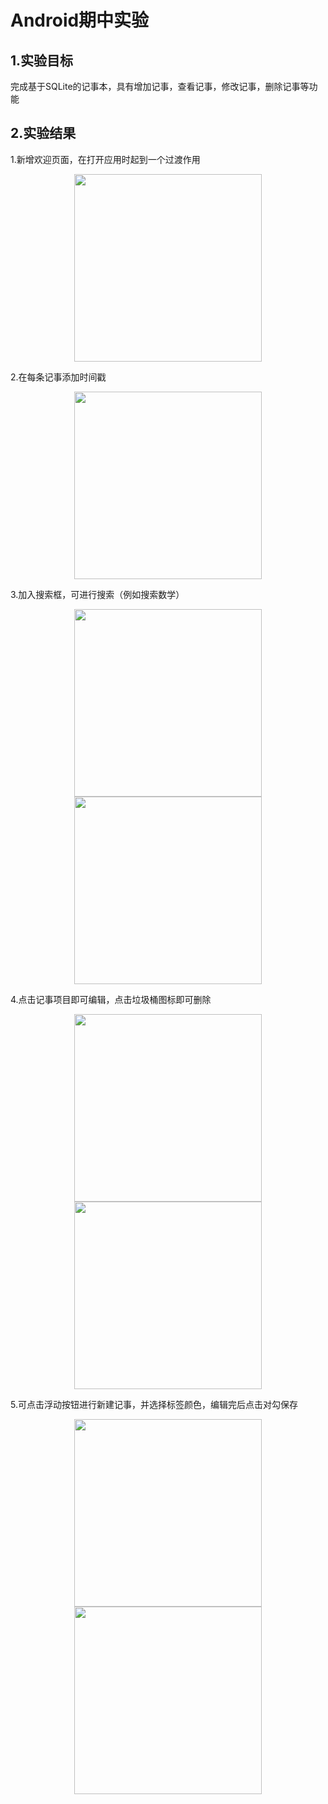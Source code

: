 # Android期中实验

## 1.实验目标

完成基于SQLite的记事本，具有增加记事，查看记事，修改记事，删除记事等功能

## 2.实验结果

1.新增欢迎页面，在打开应用时起到一个过渡作用

<div align="center">
<img src="E:\Typora文档\Andorid截图\期中实验\1.png" width="300"/>
</div>

2.在每条记事添加时间戳

<div align="center">
<img src="E:\Typora文档\Andorid截图\期中实验\3.png" width="300"/>
</div>

3.加入搜索框，可进行搜索（例如搜索数学）

<div align="center">
<img src="E:\Typora文档\Andorid截图\期中实验\3.png" width="300"/> <img src="E:\Typora文档\Andorid截图\期中实验\4.png" width="300"/>
</div>


4.点击记事项目即可编辑，点击垃圾桶图标即可删除

<div align="center">
<img src="E:\Typora文档\Andorid截图\期中实验\5.png" width="300"/> <img src="E:\Typora文档\Andorid截图\期中实验\6.png" width="300"/>
</div>


5.可点击浮动按钮进行新建记事，并选择标签颜色，编辑完后点击对勾保存

<div align="center">
<img src="E:\Typora文档\Andorid截图\期中实验\7.png" width="300"/> <img src="E:\Typora文档\Andorid截图\期中实验\8.png" width="300"/>
</div>


###
